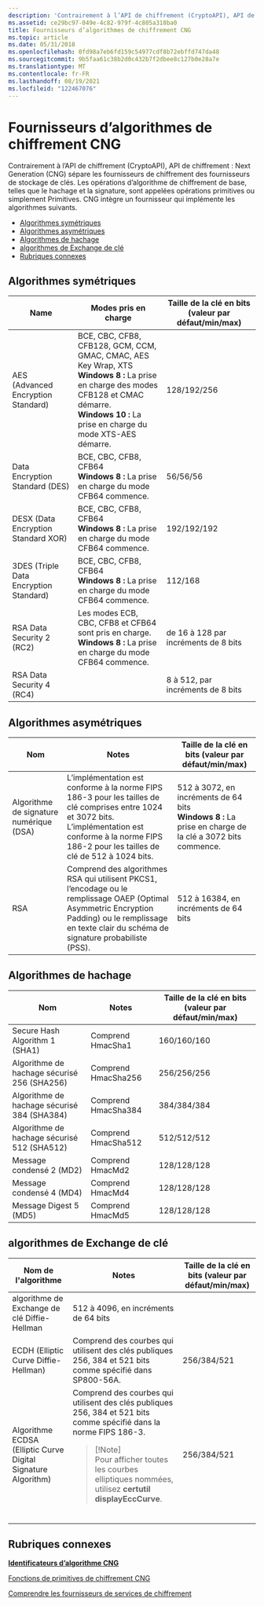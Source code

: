 ```yaml
---
description: 'Contrairement à l’API de chiffrement (CryptoAPI), API de chiffrement : Next Generation (CNG) sépare les fournisseurs de chiffrement des fournisseurs de stockage de clés.'
ms.assetid: ce29bc97-049e-4c82-979f-4c805a318ba0
title: Fournisseurs d’algorithmes de chiffrement CNG
ms.topic: article
ms.date: 05/31/2018
ms.openlocfilehash: 0fd98a7eb6fd159c54977cdf8b72ebffd747da48
ms.sourcegitcommit: 9b5faa61c38b2d0c432b7f2dbee8c127b0e28a7e
ms.translationtype: MT
ms.contentlocale: fr-FR
ms.lasthandoff: 08/19/2021
ms.locfileid: "122467076"
---
```

# <a name="cng-cryptographic-algorithm-providers"></a>Fournisseurs d’algorithmes de chiffrement CNG

Contrairement à l’API de chiffrement (CryptoAPI), API de chiffrement : Next Generation (CNG) sépare les fournisseurs de chiffrement des fournisseurs de stockage de clés. Les opérations d’algorithme de chiffrement de base, telles que le hachage et la signature, sont appelées opérations primitives ou simplement Primitives. CNG intègre un fournisseur qui implémente les algorithmes suivants.

-   [Algorithmes symétriques](#symmetric-algorithms)
-   [Algorithmes asymétriques](#asymmetric-algorithms)
-   [Algorithmes de hachage](#hashing-algorithms)
-   [algorithmes de Exchange de clé](#key-exchange-algorithms)
-   [Rubriques connexes](#related-topics)

## <a name="symmetric-algorithms"></a>Algorithmes symétriques



| Name                                   | Modes pris en charge                                                                                                                                                                                                 | Taille de la clé en bits (valeur par défaut/min/max) |
|----------------------------------------|-----------------------------------------------------------------------------------------------------------------------------------------------------------------------------------------------------------------|------------------------------------|
| AES (Advanced Encryption Standard)     | BCE, CBC, CFB8, CFB128, GCM, CCM, GMAC, CMAC, AES Key Wrap, XTS<br/> **Windows 8 :** La prise en charge des modes CFB128 et CMAC démarre.<br/> **Windows 10 :** La prise en charge du mode XTS-AES démarre.<br/> | 128/192/256                        |
| Data Encryption Standard (DES)         | BCE, CBC, CFB8, CFB64<br/> **Windows 8 :** La prise en charge du mode CFB64 commence.<br/>                                                                                                                   | 56/56/56                           |
| DESX (Data Encryption Standard XOR)   | BCE, CBC, CFB8, CFB64 <br/> **Windows 8 :** La prise en charge du mode CFB64 commence.<br/>                                                                                                                  | 192/192/192                        |
| 3DES (Triple Data Encryption Standard) | BCE, CBC, CFB8, CFB64 <br/> **Windows 8 :** La prise en charge du mode CFB64 commence.<br/>                                                                                                                  | 112/168                            |
| RSA Data Security 2 (RC2)              | Les modes ECB, CBC, CFB8 et CFB64 sont pris en charge.<br/> **Windows 8 :** La prise en charge du mode CFB64 commence.<br/>                                                                                              | de 16 à 128 par incréments de 8 bits      |
| RSA Data Security 4 (RC4)              |                                                                                                                                                                                                                 | 8 à 512, par incréments de 8 bits      |



 

## <a name="asymmetric-algorithms"></a>Algorithmes asymétriques



| Nom                              | Notes                                                                                                                                                                             | Taille de la clé en bits (valeur par défaut/min/max)                                                                            |
|-----------------------------------|-----------------------------------------------------------------------------------------------------------------------------------------------------------------------------------|---------------------------------------------------------------------------------------------------------------|
| Algorithme de signature numérique (DSA) | L’implémentation est conforme à la norme FIPS 186-3 pour les tailles de clé comprises entre 1024 et 3072 bits. <br/> L’implémentation est conforme à la norme FIPS 186-2 pour les tailles de clé de 512 à 1024 bits.<br/> | 512 à 3072, en incréments de 64 bits<br/> **Windows 8 :** La prise en charge de la clé a 3072 bits commence.<br/> |
| RSA                               | Comprend des algorithmes RSA qui utilisent PKCS1, l’encodage ou le remplissage OAEP (Optimal Asymmetric Encryption Padding) ou le remplissage en texte clair du schéma de signature probabiliste (PSS).               | 512 à 16384, en incréments de 64 bits                                                                            |



 

## <a name="hashing-algorithms"></a>Algorithmes de hachage



| Nom                               | Notes               | Taille de la clé en bits (valeur par défaut/min/max) |
|------------------------------------|---------------------|------------------------------------|
| Secure Hash Algorithm 1 (SHA1)     | Comprend HmacSha1   | 160/160/160                        |
| Algorithme de hachage sécurisé 256 (SHA256) | Comprend HmacSha256 | 256/256/256                        |
| Algorithme de hachage sécurisé 384 (SHA384) | Comprend HmacSha384 | 384/384/384                        |
| Algorithme de hachage sécurisé 512 (SHA512) | Comprend HmacSha512 | 512/512/512                        |
| Message condensé 2 (MD2)             | Comprend HmacMd2    | 128/128/128                        |
| Message condensé 4 (MD4)             | Comprend HmacMd4    | 128/128/128                        |
| Message Digest 5 (MD5)             | Comprend HmacMd5    | 128/128/128                        |



 

## <a name="key-exchange-algorithms"></a>algorithmes de Exchange de clé




| Nom de l'algorithme | Notes | Taille de la clé en bits (valeur par défaut/min/max) | 
|----------------|-------|------------------------------------|
| algorithme de Exchange de clé Diffie-Hellman | 512 à 4096, en incréments de 64 bits | 
| ECDH (Elliptic Curve Diffie-Hellman) | Comprend des courbes qui utilisent des clés publiques 256, 384 et 521 bits comme spécifié dans SP800-56A. | 256/384/521 | 
| Algorithme ECDSA (Elliptic Curve Digital Signature Algorithm) | Comprend des courbes qui utilisent des clés publiques 256, 384 et 521 bits comme spécifié dans la norme FIPS 186-3.<blockquote>[!Note]<br />Pour afficher toutes les courbes elliptiques nommées, utilisez <strong>certutil displayEccCurve</strong>.</blockquote><br /> | 256/384/521 | 




 

## <a name="related-topics"></a>Rubriques connexes

<dl> <dt>

[**Identificateurs d’algorithme CNG**](/windows/desktop/SecCNG/cng-algorithm-identifiers)
</dt> <dt>

[Fonctions de primitives de chiffrement CNG](/windows/desktop/SecCNG/cng-cryptographic-primitive-functions)
</dt> <dt>

[Comprendre les fournisseurs de services de chiffrement](understanding-cryptographic-providers.md)
</dt> </dl>

 

